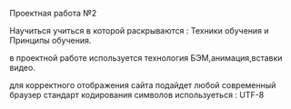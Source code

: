 Проектная работа №2

Научиться учиться
в которой раскрываются : Техники обучения и Принципы обучения.

в проектной работе используется технология БЭМ,анимация,вставки видео.

для корректного отображения сайта подайдет любой современный браузер
стандарт кодирования символов используеться : UTF-8
